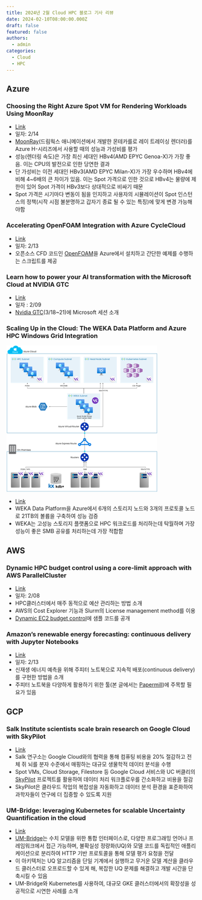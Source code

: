 ```yaml
---
title: 2024년 2월 Cloud HPC 블로그 기사 리뷰
date: 2024-02-10T08:00:00.000Z
draft: false
featured: false
authors:
  - admin
categories:
  - Cloud
  - HPC
---
```




## Azure
### Choosing the Right Azure Spot VM for Rendering Workloads Using MoonRay 

* [Link](https://techcommunity.microsoft.com/t5/azure-high-performance-computing/choosing-the-right-azure-spot-vm-for-rendering-workloads-using/ba-p/4056551)
* 일자: 2/14
* [MoonRay](https://github.com/dreamworksanimation/openmoonray)(드림웍스 애니메이션에서 개발한 몬테카를로 레이 트레이싱 렌더러)를 Azure H-시리즈에서 사용할 때의 성능과 가성비를 평가
* 성능(렌더링 속도)은 가장 최신 세대인 HBv4(AMD EPYC Genoa-X)가 가장 좋음. 이는 CPU의 발전으로 인한 당연한 결과
* 단 가성비는 이전 세대인 HBv3(AMD EPYC Milan-X)가 가장 우수하며 HBv4에 비해 4~6배의 큰 차이가 있음. 이는 Spot 가격으로 인한 것으로 HBv4는 물량에 제한이 있어 Spot 가격이 HBv3보다 상대적으로 비싸기 때문
* Spot 가격은 시기마다 변동이 됨을 인지하고 사용자의 시뮬레이션이 Spot 인스턴스의 정책(시작 시점 불분명하고 갑자기 종료 될 수 있는 특징)에 맞게 변경 가능해야함

### Accelerating OpenFOAM Integration with Azure CycleCloud

* [Link](https://techcommunity.microsoft.com/t5/azure-high-performance-computing/accelerating-openfoam-integration-with-azure-cyclecloud/ba-p/4055616)
* 일자: 2/13
* 오픈소스 CFD 코드인 [OpenFOAM](https://www.openfoam.com)을 Azure에서 설치하고 간단한 예제를 수행하는 스크립트를 제공

### Learn how to power your AI transformation with the Microsoft Cloud at NVIDIA GTC

* [Link](https://techcommunity.microsoft.com/t5/azure-high-performance-computing/learn-how-to-power-your-ai-transformation-with-the-microsoft/ba-p/4043868)
* 일자 : 2/09
* [Nvidia GTC](https://www.nvidia.com/gtc/)(3/18~21)에 Microsoft 세션 소개

### Scaling Up in the Cloud: The WEKA Data Platform and Azure HPC Windows Grid Integration

![WEKA Architecture(from Azure Blog)](KentAltena_0-1701365998954.png)
* [Link](https://techcommunity.microsoft.com/t5/azure-high-performance-computing/scaling-up-in-the-cloud-the-weka-data-platform-and-azure-hpc/ba-p/3997491)
* WEKA Data Platform을 Azure에서 6개의 스토리지 노드와 3개의 프로토콜 노드로 21TB의 볼륨을 구축하여 성능 검증
* WEKA는 고성능 스토리지 플랫폼으로 HPC 워크로드를 처리하는데 탁월하며 가장 성능이 좋은 SMB 공유를 처리하는데 가장 적합함


## AWS
### Dynamic HPC budget control using a core-limit approach with AWS ParallelCluster

* [Link](https://aws.amazon.com/ko/blogs/hpc/dynamic-hpc-budget-control-using-a-core-limit-approach-with-aws-parallelcluster/)
* 일자: 2/08
* HPC클러스터에서 매주 동적으로 예산 관리하는 방법 소개
* AWS의 Cost Explorer 기능과 Slurm의 License management method를 이용
* [Dynamic EC2 budget control](https://github.com/aws-samples/dynamic-ec2-budget-control)에 샘플 코드를 공개

### Amazon’s renewable energy forecasting: continuous delivery with Jupyter Notebooks

* [Link](https://aws.amazon.com/ko/blogs/hpc/amazons-renewable-energy-forecasting-continuous-delivery-with-jupyter-notebooks/)
* 일자: 2/13
* 신재생 에너지 예측을 위해 주피터 노트북으로 지속적 배포(continuous delivery)를 구현한 방법을 소개
* 주피터 노트북을 다양하게 활용하기 위한 툴(본 글에서는 [Papermill](https://github.com/nteract/papermill))에 주목할 필요가 있음

## GCP

### Salk Institute scientists scale brain research on Google Cloud with SkyPilot

* [Link](https://cloud.google.com/blog/topics/hpc/salk-institute-brain-mapping-on-google-cloud-with-skypilot?hl=en)
* Salk 연구소는 Google Cloud와의 협력을 통해 컴퓨팅 비용을 20% 절감하고 전체 쥐 뇌를 분자 수준에서 매핑하는 대규모 생물학적 데이터 분석을 수행
* Spot VMs, Cloud Storage, Filestore 등 Google Cloud 서비스와 UC 버클리의 [SkyPilot](https://skypilot.readthedocs.io/en/latest/) 프로젝트를 활용하여 데이터 처리 워크플로우를 간소화하고 비용을 절감
* SkyPilot은 클라우드 작업의 복잡성을 자동화하고 데이터 분석 환경을 표준화하여 과학자들이 연구에 더 집중할 수 있도록 지원

### UM-Bridge: leveraging Kubernetes for scalable Uncertainty Quantification in the cloud

* [Link](https://cloud.google.com/blog/topics/hpc/researchers-run-uncertainty-quantification-models-on-gke?hl=en)
* [UM-Bridge](https://um-bridge-benchmarks.readthedocs.io/en/docs/)는 수치 모델을 위한 통합 인터페이스로, 다양한 프로그래밍 언어나 프레임워크에서 접근 가능하며, 불확실성 정량화(UQ)와 모델 코드를 독립적인 애플리케이션으로 분리하여 HTTP 기반 프로토콜을 통해 모델 평가 요청을 전달
* 이 아키텍처는 UQ 알고리즘을 단일 기계에서 실행하고 무거운 모델 계산을 클라우드 클러스터로 오프로드할 수 있게 해, 복잡한 UQ 문제를 해결하고 개발 시간을 단축시킬 수 있음
* UM-Bridge와 Kubernetes를 사용하여, 대규모 GKE 클러스터에서의 확장성을 성공적으로 시연한 사례를 소개



